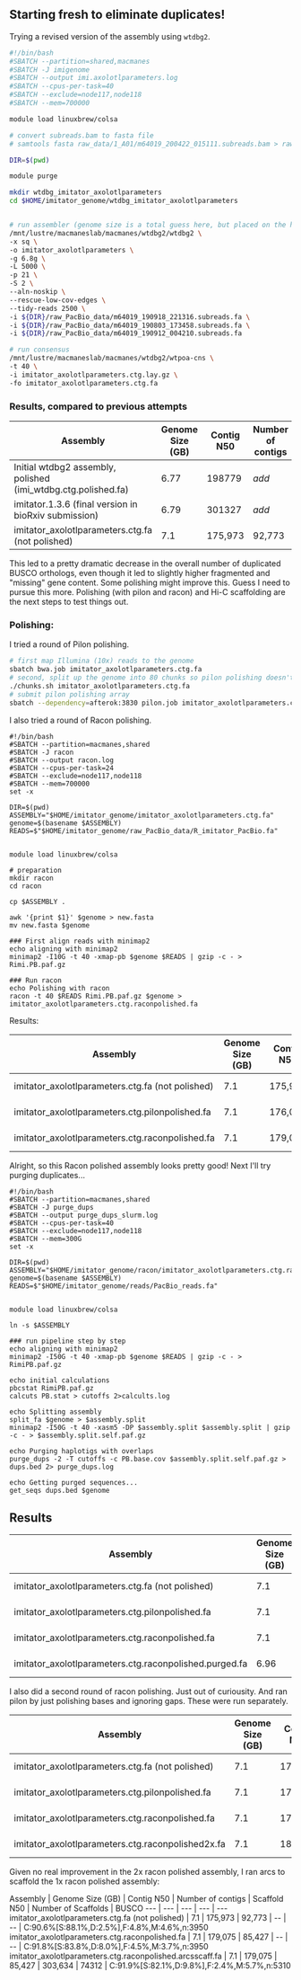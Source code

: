 ## Starting fresh to eliminate duplicates!

Trying a revised version of the assembly using `wtdbg2`.

```bash
#!/bin/bash
#SBATCH --partition=shared,macmanes
#SBATCH -J imigenome
#SBATCH --output imi.axolotlparameters.log
#SBATCH --cpus-per-task=40
#SBATCH --exclude=node117,node118
#SBATCH --mem=700000

module load linuxbrew/colsa

# convert subreads.bam to fasta file
# samtools fasta raw_data/1_A01/m64019_200422_015111.subreads.bam > raw_data/S_parvus_smrtcell_1.fasta

DIR=$(pwd)

module purge

mkdir wtdbg_imitator_axolotlparameters
cd $HOME/imitator_genome/wtdbg_imitator_axolotlparameters


# run assembler (genome size is a total guess here, but placed on the high end)
/mnt/lustre/macmaneslab/macmanes/wtdbg2/wtdbg2 \
-x sq \
-o imitator_axolotlparameters \
-g 6.8g \
-L 5000 \
-p 21 \
-S 2 \
--aln-noskip \
--rescue-low-cov-edges \
--tidy-reads 2500 \
-i ${DIR}/raw_PacBio_data/m64019_190918_221316.subreads.fa \
-i ${DIR}/raw_PacBio_data/m64019_190803_173458.subreads.fa \
-i ${DIR}/raw_PacBio_data/m64019_190912_004210.subreads.fa

# run consensus
/mnt/lustre/macmaneslab/macmanes/wtdbg2/wtpoa-cns \
-t 40 \
-i imitator_axolotlparameters.ctg.lay.gz \
-fo imitator_axolotlparameters.ctg.fa
```

### Results, compared to previous attempts

Assembly | Genome Size (GB) | Contig N50 | Number of contigs | BUSCO 
--- | --- | --- | --- | ---
Initial wtdbg2 assembly, polished (imi_wtdbg.ctg.polished.fa) | 6.77 | 198779 | *add* | C:92.3%[S:75.4%,D:16.9%],F:4.6%,M:3.1%,n:3950
imitator.1.3.6 (final version in bioRxiv submission) | 6.79 | 301327 | *add* | C:92.7%[S:73.6%,D:19.1%],F:4.3%,M:3.0%,n:3950
imitator_axolotlparameters.ctg.fa (not polished) | 7.1 | 175,973 | 92,773 | C:90.6%[S:88.1%,D:2.5%],F:4.8%,M:4.6%,n:3950

This led to a pretty dramatic decrease in the overall number of duplicated BUSCO orthologs, even though it led to slightly higher fragmented and "missing" gene content. Some polishing might improve this. Guess I need to pursue this more. Polishing (with pilon and racon) and Hi-C scaffolding are the next steps to test things out.

### Polishing:

I tried a round of Pilon polishing.

```bash
# first map Illumina (10x) reads to the genome
sbatch bwa.job imitator_axolotlparameters.ctg.fa
# second, split up the genome into 80 chunks so pilon polishing doesn't take forever
./chunks.sh imitator_axolotlparameters.ctg.fa
# submit pilon polishing array
sbatch --dependency=afterok:3830 pilon.job imitator_axolotlparameters.ctg.fa imitator_axolotlparameters.ctg.pilonpolished.fa
```

I also tried a round of Racon polishing.

```
#!/bin/bash
#SBATCH --partition=macmanes,shared
#SBATCH -J racon
#SBATCH --output racon.log
#SBATCH --cpus-per-task=24
#SBATCH --exclude=node117,node118
#SBATCH --mem=700000
set -x

DIR=$(pwd)
ASSEMBLY="$HOME/imitator_genome/imitator_axolotlparameters.ctg.fa"
genome=$(basename $ASSEMBLY)
READS=$"$HOME/imitator_genome/raw_PacBio_data/R_imitator_PacBio.fa"


module load linuxbrew/colsa

# preparation
mkdir racon
cd racon

cp $ASSEMBLY .

awk '{print $1}' $genome > new.fasta
mv new.fasta $genome

### First align reads with minimap2
echo aligning with minimap2
minimap2 -I10G -t 40 -xmap-pb $genome $READS | gzip -c - > Rimi.PB.paf.gz

### Run racon
echo Polishing with racon
racon -t 40 $READS Rimi.PB.paf.gz $genome > imitator_axolotlparameters.ctg.raconpolished.fa
```


Results:

Assembly | Genome Size (GB) | Contig N50 | Number of contigs | BUSCO 
--- | --- | --- | --- | ---
imitator_axolotlparameters.ctg.fa (not polished) | 7.1 | 175,973 | 92,773 | C:90.6%[S:88.1%,D:2.5%],F:4.8%,M:4.6%,n:3950
imitator_axolotlparameters.ctg.pilonpolished.fa | 7.1 | 176,010 | 92,773 | C:92.4%[S:79.4%,D:13.0%],F:4.2%,M:3.4%,n:3950
imitator_axolotlparameters.ctg.raconpolished.fa | 7.1 | 179,075 | 85,427 | C:91.8%[S:83.8%,D:8.0%],F:4.5%,M:3.7%,n:3950

Alright, so this Racon polished assembly looks pretty good! Next I'll try purging duplicates...

```
#!/bin/bash
#SBATCH --partition=macmanes,shared
#SBATCH -J purge_dups
#SBATCH --output purge_dups_slurm.log
#SBATCH --cpus-per-task=40
#SBATCH --exclude=node117,node118
#SBATCH --mem=300G
set -x

DIR=$(pwd)
ASSEMBLY="$HOME/imitator_genome/racon/imitator_axolotlparameters.ctg.raconpolished.fa"
genome=$(basename $ASSEMBLY)
READS=$"$HOME/imitator_genome/reads/PacBio_reads.fa"


module load linuxbrew/colsa

ln -s $ASSEMBLY

### run pipeline step by step
echo aligning with minimap2
minimap2 -I50G -t 40 -xmap-pb $genome $READS | gzip -c - > RimiPB.paf.gz

echo initial calculations
pbcstat RimiPB.paf.gz
calcuts PB.stat > cutoffs 2>calcults.log

echo Splitting assembly
split_fa $genome > $assembly.split
minimap2 -I50G -t 40 -xasm5 -DP $assembly.split $assembly.split | gzip -c - > $assembly.split.self.paf.gz

echo Purging haplotigs with overlaps
purge_dups -2 -T cutoffs -c PB.base.cov $assembly.split.self.paf.gz > dups.bed 2> purge_dups.log

echo Getting purged sequences...
get_seqs dups.bed $genome
```

## Results

Assembly | Genome Size (GB) | Contig N50 | Number of contigs | BUSCO 
--- | --- | --- | --- | ---
imitator_axolotlparameters.ctg.fa (not polished) | 7.1 | 175,973 | 92,773 | C:90.6%[S:88.1%,D:2.5%],F:4.8%,M:4.6%,n:3950
imitator_axolotlparameters.ctg.pilonpolished.fa | 7.1 | 176,010 | 92,773 | C:92.4%[S:79.4%,D:13.0%],F:4.2%,M:3.4%,n:3950
imitator_axolotlparameters.ctg.raconpolished.fa | 7.1 | 179,075 | 85,427 | C:91.8%[S:83.8%,D:8.0%],F:4.5%,M:3.7%,n:3950
imitator_axolotlparameters.ctg.raconpolished.purged.fa | 6.96 | 185,798 | 76,258 | C:91.8%[S:83.9%,D:7.9%],F:4.5%,M:3.7%,n:3950


I also did a second round of racon polishing. Just out of curiousity. And ran pilon by just polishing bases and ignoring gaps. These were run separately.

Assembly | Genome Size (GB) | Contig N50 | Number of contigs | BUSCO 
--- | --- | --- | --- | ---
imitator_axolotlparameters.ctg.fa (not polished) | 7.1 | 175,973 | 92,773 | C:90.6%[S:88.1%,D:2.5%],F:4.8%,M:4.6%,n:3950
imitator_axolotlparameters.ctg.pilonpolished.fa | 7.1 | 176,010 | 92,773 | C:92.4%[S:79.4%,D:13.0%],F:4.2%,M:3.4%,n:3950
imitator_axolotlparameters.ctg.raconpolished.fa | 7.1 | 179,075 | 85,427 | C:91.8%[S:83.8%,D:8.0%],F:4.5%,M:3.7%,n:3950
imitator_axolotlparameters.ctg.raconpolished2x.fa | 7.1 | 180,375 | 83,067 | C:91.9%[S:81.8%,D:10.1%],F:4.6%,M:3.5%,n:3950

Given no real improvement in the 2x racon polished assembly, I ran arcs to scaffold the 1x racon polished assembly:

Assembly | Genome Size (GB) | Contig N50 | Number of contigs | Scaffold N50 | Number of Scaffolds | BUSCO 
--- | --- | --- | --- | ---
imitator_axolotlparameters.ctg.fa (not polished) | 7.1 | 175,973 | 92,773 | -- | -- | C:90.6%[S:88.1%,D:2.5%],F:4.8%,M:4.6%,n:3950
imitator_axolotlparameters.ctg.raconpolished.fa | 7.1 | 179,075 | 85,427 | -- | -- | C:91.8%[S:83.8%,D:8.0%],F:4.5%,M:3.7%,n:3950
imitator_axolotlparameters.ctg.raconpolished.arcsscaff.fa | 7.1 | 179,075 | 85,427 | 303,634 | 74312 | C:91.9%[S:82.1%,D:9.8%],F:2.4%,M:5.7%,n:5310


